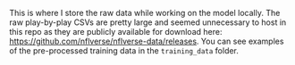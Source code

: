 This is where I store the raw data while working on the model locally. The raw play-by-play CSVs are pretty large and seemed unnecessary to host in this repo as they are publicly available for download here: https://github.com/nflverse/nflverse-data/releases. You can see examples of the pre-processed training data in the `training_data` folder.
